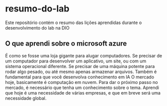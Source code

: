 # resumo-do-lab
Este repositório contém o resumo das lições aprendidas durante o desenvolvimento do lab na DIO
## O que aprendi sobre o microsoft azure
É como se fosse uma loja gigante para alugar computadores. Se precisar de um computador para desenvolver um aplicativo, um site, ou com um sistema operacional diferente.
Se precisar de uma máquina potente para rodar algo pesado, ou até mesmo apenas armazenar arquivos. Também é fundamental para que você desenvolva conhecimento em IA
O mercado hoje, basicamente é computação em nuvem. Para dar o próximo passo no mercado, é necessário que tenha um conhecimento sobre o tema.
Aprendi que hoje é uma necessidade de várias empresas, e que em breve será uma necessidade global.
